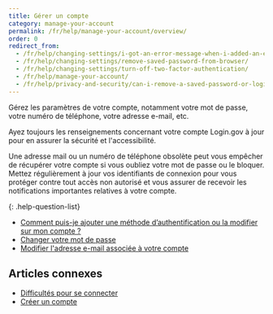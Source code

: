 ```yaml
---
title: Gérer un compte
category: manage-your-account
permalink: /fr/help/manage-your-account/overview/
order: 0
redirect_from:
  - /fr/help/changing-settings/i-got-an-error-message-when-i-added-an-email/
  - /fr/help/changing-settings/remove-saved-password-from-browser/
  - /fr/help/changing-settings/turn-off-two-factor-authentication/
  - /fr/help/manage-your-account/
  - /fr/help/privacy-and-security/can-i-remove-a-saved-password-or-login-information-from-my-browser/
---
```


Gérez les paramètres de votre compte, notamment votre mot de passe, votre numéro de téléphone, votre adresse e-mail, etc.

Ayez toujours les renseignements concernant votre compte Login.gov à jour pour en assurer la sécurité et l'accessibilité.

Une adresse mail ou un numéro de téléphone obsolète peut vous empêcher de récupérer votre compte si vous oubliez votre mot de passe ou le bloquer. Mettez régulièrement à jour vos identifiants de connexion pour vous protéger contre tout accès non autorisé et vous assurer de recevoir les notifications importantes relatives à votre compte.

{: .help-question-list}
- [Comment puis-je ajouter une méthode d’authentification ou la modifier sur mon compte ?](#)
- [Changer votre mot de passe](#)
- [Modifier l'adresse e-mail associée à votre compte](#)

## Articles connexes

* [Difficultés pour se connecter](#)
* [Créer un compte](#)